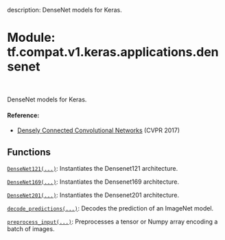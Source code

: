 description: DenseNet models for Keras.

<div itemscope itemtype="http://developers.google.com/ReferenceObject">
<meta itemprop="name" content="tf.compat.v1.keras.applications.densenet" />
<meta itemprop="path" content="Stable" />
</div>

# Module: tf.compat.v1.keras.applications.densenet

<!-- Insert buttons and diff -->

<table class="tfo-notebook-buttons tfo-api nocontent" align="left">

</table>



DenseNet models for Keras.



#### Reference:

- [Densely Connected Convolutional Networks](
    https://arxiv.org/abs/1608.06993) (CVPR 2017)


## Functions

[`DenseNet121(...)`](../../../../../tf/keras/applications/DenseNet121.md): Instantiates the Densenet121 architecture.

[`DenseNet169(...)`](../../../../../tf/keras/applications/DenseNet169.md): Instantiates the Densenet169 architecture.

[`DenseNet201(...)`](../../../../../tf/keras/applications/DenseNet201.md): Instantiates the Densenet201 architecture.

[`decode_predictions(...)`](../../../../../tf/keras/applications/densenet/decode_predictions.md): Decodes the prediction of an ImageNet model.

[`preprocess_input(...)`](../../../../../tf/keras/applications/densenet/preprocess_input.md): Preprocesses a tensor or Numpy array encoding a batch of images.

